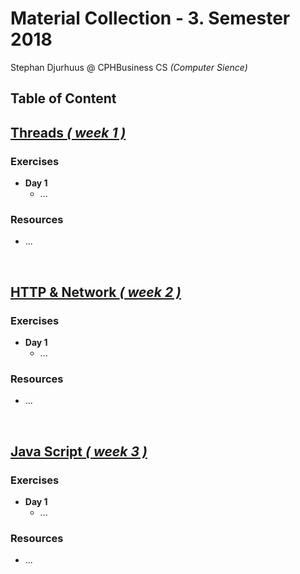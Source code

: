 # Material Collection - 3. Semester 2018
Stephan Djurhuus @ CPHBusiness CS *(Computer Sience)*

<div class="sidebar">
 
<h2>Table of Content</h2>

</div>

## [Threads *( week 1 )*](subjects/w1-threads.md)

### Exercises
* **Day 1**
  * ...

### Resources
* ...

<br class="break">

## [HTTP & Network *( week 2 )*](subjects/w2-http-network.md)

### Exercises
* **Day 1**
  * ...

### Resources
* ...

<br class="break">

## [Java Script *( week 3 )*](subjects/w3-java-script.md)

### Exercises
* **Day 1**
  * ...

### Resources
* ...

<br class="break">
